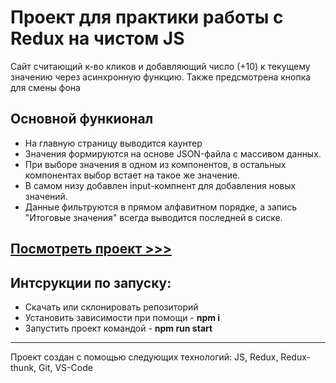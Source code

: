 # Проект для практики работы с Redux на чистом JS

Сайт считающий к-во кликов и добавляющий число (+10) к текущему значению через асинхронную функцию.
Также предсмотрена кнопка для смены фона


## Основной функионал

* На главную страницу выводится каунтер 
* Значения формируются на основе JSON-файла с массивом данных. 
* При выборе значения в одном из компонентов, в остальных компонентах выбор встает на такое же значение.
* В самом низу добавлен input-компнент для добавления новых значений.
* Данные фильтруются в прямом алфавитном порядке, а запись "Итоговые значения" всегда выводится последней в сиске.

## [Посмотреть проект >>>](https://olegpeunov.github.io/avancoreTestTask/)

## Интсрукции по запуску:
* Скачать или склонировать репозиторий
* Установить зависимости при помощи - **npm i**
* Запустить проект командой - **npm run start**

***
Проект создан с помощью следующих технологий: JS, Redux, Redux-thunk, Git, VS-Code
